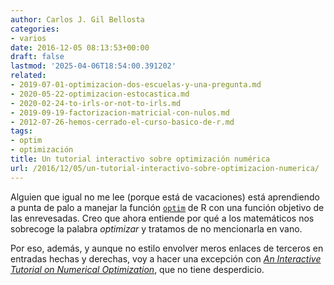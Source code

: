 ```yaml
---
author: Carlos J. Gil Bellosta
categories:
- varios
date: 2016-12-05 08:13:53+00:00
draft: false
lastmod: '2025-04-06T18:54:00.391202'
related:
- 2019-07-01-optimizacion-dos-escuelas-y-una-pregunta.md
- 2020-05-22-optimizacion-estocastica.md
- 2020-02-24-to-irls-or-not-to-irls.md
- 2019-09-19-factorizacion-matricial-con-nulos.md
- 2012-07-26-hemos-cerrado-el-curso-basico-de-r.md
tags:
- optim
- optimización
title: Un tutorial interactivo sobre optimización numérica
url: /2016/12/05/un-tutorial-interactivo-sobre-optimizacion-numerica/
---
```


Alguien que igual no me lee (porque está de vacaciones) está aprendiendo a punta de palo a manejar la función [`optim`](http://stat.ethz.ch/R-manual/R-devel/library/stats/html/optim.html) de R con una función objetivo de las enrevesadas. Creo que ahora entiende por qué a los matemáticos nos sobrecoge la palabra _optimizar_ y tratamos de no mencionarla en vano.

Por eso, además, y aunque no estilo envolver meros enlaces de terceros en entradas hechas y derechas, voy a hacer una excepción con [_An Interactive Tutorial on Numerical Optimization_](http://www.benfrederickson.com/numerical-optimization/), que no tiene desperdicio.